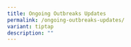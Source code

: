 ```yaml
---
title: Ongoing Outbreaks Updates
permalink: /ongoing-outbreaks-updates/
variant: tiptap
description: ""
---
```

